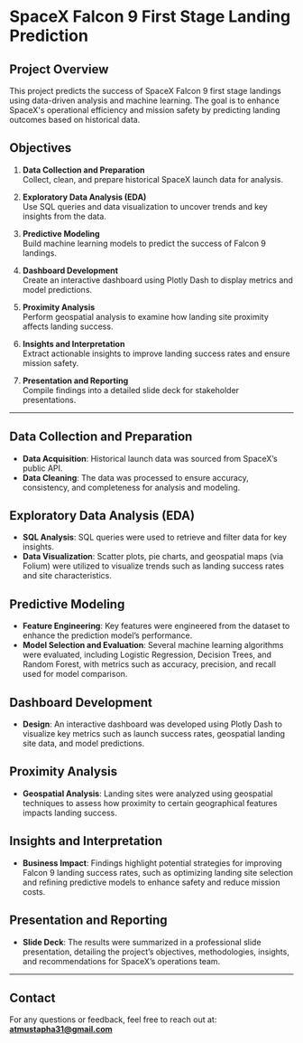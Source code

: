 # SpaceX Falcon 9 First Stage Landing Prediction

## Project Overview
This project predicts the success of SpaceX Falcon 9 first stage landings using data-driven analysis and machine learning. The goal is to enhance SpaceX's operational efficiency and mission safety by predicting landing outcomes based on historical data.

## Objectives
1. **Data Collection and Preparation**  
   Collect, clean, and prepare historical SpaceX launch data for analysis.
   
2. **Exploratory Data Analysis (EDA)**  
   Use SQL queries and data visualization to uncover trends and key insights from the data.

3. **Predictive Modeling**  
   Build machine learning models to predict the success of Falcon 9 landings.

4. **Dashboard Development**  
   Create an interactive dashboard using Plotly Dash to display metrics and model predictions.

5. **Proximity Analysis**  
   Perform geospatial analysis to examine how landing site proximity affects landing success.

6. **Insights and Interpretation**  
   Extract actionable insights to improve landing success rates and ensure mission safety.

7. **Presentation and Reporting**  
   Compile findings into a detailed slide deck for stakeholder presentations.

---

## Data Collection and Preparation
- **Data Acquisition**: Historical launch data was sourced from SpaceX’s public API.
- **Data Cleaning**: The data was processed to ensure accuracy, consistency, and completeness for analysis and modeling.

## Exploratory Data Analysis (EDA)
- **SQL Analysis**: SQL queries were used to retrieve and filter data for key insights.
- **Data Visualization**: Scatter plots, pie charts, and geospatial maps (via Folium) were utilized to visualize trends such as landing success rates and site characteristics.

## Predictive Modeling
- **Feature Engineering**: Key features were engineered from the dataset to enhance the prediction model’s performance.
- **Model Selection and Evaluation**: Several machine learning algorithms were evaluated, including Logistic Regression, Decision Trees, and Random Forest, with metrics such as accuracy, precision, and recall used for model comparison.

## Dashboard Development
- **Design**: An interactive dashboard was developed using Plotly Dash to visualize key metrics such as launch success rates, geospatial landing site data, and model predictions.

## Proximity Analysis
- **Geospatial Analysis**: Landing sites were analyzed using geospatial techniques to assess how proximity to certain geographical features impacts landing success.

## Insights and Interpretation
- **Business Impact**: Findings highlight potential strategies for improving Falcon 9 landing success rates, such as optimizing landing site selection and refining predictive models to enhance safety and reduce mission costs.

## Presentation and Reporting
- **Slide Deck**: The results were summarized in a professional slide presentation, detailing the project’s objectives, methodologies, insights, and recommendations for SpaceX’s operations team.

---

## Contact
For any questions or feedback, feel free to reach out at: **atmustapha31@gmail.com**
